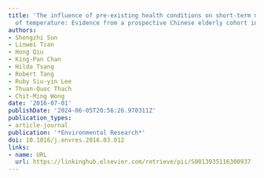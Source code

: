 ```yaml
---
title: 'The influence of pre-existing health conditions on short-term mortality risks
  of temperature: Evidence from a prospective Chinese elderly cohort in Hong Kong'
authors:
- Shengzhi Sun
- Linwei Tian
- Hong Qiu
- King-Pan Chan
- Hilda Tsang
- Robert Tang
- Ruby Siu-yin Lee
- Thuan-Quoc Thach
- Chit-Ming Wong
date: '2016-07-01'
publishDate: '2024-06-05T20:56:26.970311Z'
publication_types:
- article-journal
publication: '*Environmental Research*'
doi: 10.1016/j.envres.2016.03.012
links:
- name: URL
  url: https://linkinghub.elsevier.com/retrieve/pii/S0013935116300937
---
```

